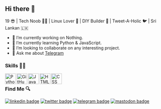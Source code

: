 ## Hi there 👋

19 😎 | Tech Noob 👨‍💻  | Linux Lover 🐧 | DIY Builder 🤖 | Tweet-A-Holic 🐦 | Sri Lankan 🇱🇰

- 🔭 I’m currently working on Nothing.
- 🌱 I’m currently learning Python & JavaScript.
- 👯 I’m looking to collaborate on any interesting project.
- 💬 Ask me about [Telegram](https://telegram)
<!--
- 🤔 I’m looking for help with ...
- 📫 How to reach me: ...
- 😄 Pronouns: ...
- ⚡ Fun fact: ...
-->
### Skills 👨‍💻

<img align="left" alt="Python" width="35px" src="https://cdn.jsdelivr.net/npm/simple-icons@3.2.0/icons/python.svg" />
<img align="left" alt="GitHub" width="35px" src="https://cdn.jsdelivr.net/npm/simple-icons@3.2.0/icons/github.svg" />
<img align="left" alt="JavaScript" width="35px" src="https://cdn.jsdelivr.net/npm/simple-icons@3.2.0/icons/javascript.svg" />
<img align="left" alt="HTML" width="35px" src="https://cdn.jsdelivr.net/npm/simple-icons@3.2.0/icons/html5.svg" />
<img align="left" alt="CSS" width="35px" src="https://cdn.jsdelivr.net/npm/simple-icons@3.2.0/icons/css3.svg" />

<br>

### Find Me 🔍
[![linkedin badge](https://img.shields.io/badge/@NeranjanaPrasad-30302f?style=flat&logo=linkedin)](https://www.linkedin.com/in/neranjanaprasad/)
[![twitter badge](https://img.shields.io/badge/@NandiyaLive-30302f?style=flat&logo=twitter)](https://twitter.com/NandiyaLive)
[![telegram badge](https://img.shields.io/badge/@NandiyaLive-30302f?style=flat&logo=telegram)](https://t.me/NandiyaLive)
[![mastodon badge](https://img.shields.io/badge/@NandiyaLive-30302f?style=flat&logo=instagram)](https://instagram.com/NandiyaLive)
